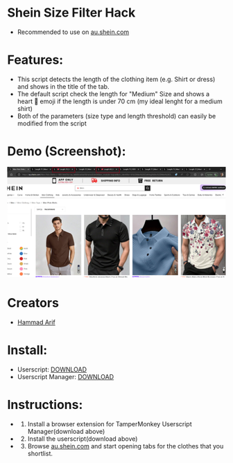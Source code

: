 # Shein Size Filter Hack
- Recommended to use on [au.shein.com](https://au.shein.com/)
# Features:
- This script detects the length of the clothing item (e.g. Shirt or dress) and shows in the title of the tab.
- The default script check the length for "Medium" Size and shows a heart 💖 emoji if the length is under 70 cm (my ideal lenght for a medium shirt)
- Both of the parameters (size type and length threshold) can easily be modified from the script
# Demo (Screenshot):
<img src="shein-size-filter-demo.png" alt="demo" width="1153"/>
<br/>

# Creators
- [Hammad Arif](https://github.com/hammadbinarif)
# Install:
- Userscript: [DOWNLOAD](https://github.com/hammadbinarif/shein-sizefilter/raw/master/shein-size-filter.user.js)
- Userscript Manager: [DOWNLOAD](https://tampermonkey.net)
# Instructions:
- 1) Install a browser extension for TamperMonkey Userscript Manager(download above)
- 2) Install the userscript(download above)
- 3) Browse [au.shein.com](https://au.shein.com/) and start opening tabs for the clothes that you shortlist. 

